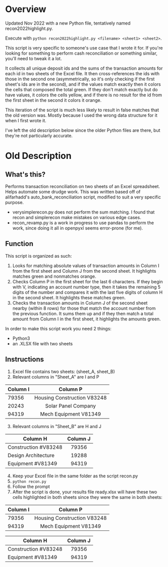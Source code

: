 # Overview

Updated Nov 2022 with a new Python file, tentatively named recon2022highlight.py. 

Execute with `python recon2022highlight.py <filename> <sheet1> <sheet2>`.

This script is very specific to someone's use case that I wrote it for. If you're looking for something to perform cash reconciliation or something similar, you'll need to tweak it a lot. 

It collects all unique deposit ids and the sums of the transaction amounts for each id in two sheets of the Excel file. It then cross-references the ids with those in the second one (asymmetrically, so it's only checking if the first sheet's ids are in the second), and if the values match exactly then it colors the cells that composed the total green. If they don't match exactly but do have values, it colors the cells yellow, and if there is no result for the id from the first sheet in the second it colors it orange. 

This iteration of the script is much less likely to result in false matches that the old version was. Mostly because I used the wrong data structure for it when I first wrote it. 

I've left the old description below since the older Python files are there, but they're not particularly accurate.

# Old Description

## What's this?
Performs transaction reconciliation on two sheets of an Excel spreadsheet. Helps automate some drudge work. This was written based off of alifarhadd's auto_bank_reconciliation script, modified to suit a very specific purpose.

- verysimplerecon.py does not perform the sum matching. I found that recon and simplerecon make mistakes on various edge cases. 
- recon_revamp.py is a work in progress to use pandas to perform the work, since doing it all in openpyxl seems error-prone (for me).

## Function
This script is organized as such:

1. Looks for matching absolute values of transaction amounts in Column I from the first sheet and Column J from the second sheet. It highlights matches green and nonmatches orange.
2. Checks Column P in the first sheet for the last 6 characters. If they begin with V, indicating an account number type, then it takes the remaining 5 digits of the number and compares it with the last five digits of column H in the second sheet. It highlights these matches green.
3. Checks the transaction amounts in Column J of the second sheet nearby (within 8 rows) for those that match the account number from the previous function. It sums them up and if they then match a total amount from Column I in the first sheet, it highlights the amounts green. 

In order to make this script work you need 2 things:
 * Python3
 * an .XLSX file with two sheets
 
## Instructions
1. Excel file contains two sheets: (sheet_A, sheet_B)
2. Relevant columns in "Sheet_A" are I and P

| Column I | Column P         |
| ------------- |:----------:|
|   79356       | Housing Construction V83248			 |
|   20243       | Solar Panel Company      |
| 	94319       | Mech Equipment V81349      |

3. Relevant columns in "Sheet_B" are H and J

| Column H        | Column J        |
| ------------- |:-------------:|
|   Construction #V83248  | 79356		 |
|  Design Architecture      | 19288      |
| 	Equipment #V81349    | 94319      |

4. Keep your Excel file in the same folder as the script recon.py
5. ```python recon.py```
6. Follow the prompt
7. After the script is done, your results file ready.xlsx will have these two cells highlighted in both sheets since they were the same in both sheets:

| Column I | Column P         |
| ------------- |:----------:|
|   79356       | Housing Construction V83248			 |
| 	94319       | Mech Equipment V81349      |

| Column H        | Column J        |
| ------------- |:-------------:|
|   Construction #V83248  | 79356		 |
| 	Equipment #V81349    | 94319      |
